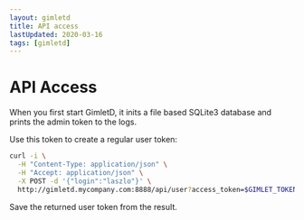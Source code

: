 ```yaml
---
layout: gimletd
title: API access
lastUpdated: 2020-03-16
tags: [gimletd]
---
```


# API Access

When you first start GimletD, it inits a file based SQLite3 database and prints the admin token to the logs.

Use this token to create a regular user token:

```bash
curl -i \
  -H "Content-Type: application/json" \
  -H "Accept: application/json" \
  -X POST -d '{"login":"laszlo"}' \
  http://gimletd.mycompany.com:8888/api/user?access_token=$GIMLET_TOKEN
```

Save the returned user token from the result.
